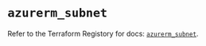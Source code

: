 # `azurerm_subnet`

Refer to the Terraform Registory for docs: [`azurerm_subnet`](https://registry.terraform.io/providers/hashicorp/azurerm/3.58.0/docs/resources/subnet).
